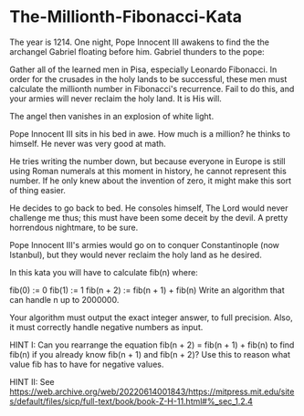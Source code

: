 # The-Millionth-Fibonacci-Kata
The year is 1214. One night, Pope Innocent III awakens to find the the archangel Gabriel floating before him. Gabriel thunders to the pope:

Gather all of the learned men in Pisa, especially Leonardo Fibonacci. In order for the crusades in the holy lands to be successful, these men must calculate the millionth number in Fibonacci's recurrence. Fail to do this, and your armies will never reclaim the holy land. It is His will.

The angel then vanishes in an explosion of white light.

Pope Innocent III sits in his bed in awe. How much is a million? he thinks to himself. He never was very good at math.

He tries writing the number down, but because everyone in Europe is still using Roman numerals at this moment in history, he cannot represent this number. If he only knew about the invention of zero, it might make this sort of thing easier.

He decides to go back to bed. He consoles himself, The Lord would never challenge me thus; this must have been some deceit by the devil. A pretty horrendous nightmare, to be sure.

Pope Innocent III's armies would go on to conquer Constantinople (now Istanbul), but they would never reclaim the holy land as he desired.

In this kata you will have to calculate fib(n) where:

fib(0) := 0
fib(1) := 1
fib(n + 2) := fib(n + 1) + fib(n)
Write an algorithm that can handle n up to 2000000.

Your algorithm must output the exact integer answer, to full precision. Also, it must correctly handle negative numbers as input.

HINT I: Can you rearrange the equation fib(n + 2) = fib(n + 1) + fib(n) to find fib(n) if you already know fib(n + 1) and fib(n + 2)? Use this to reason what value fib has to have for negative values.

HINT II: See https://web.archive.org/web/20220614001843/https://mitpress.mit.edu/sites/default/files/sicp/full-text/book/book-Z-H-11.html#%_sec_1.2.4
